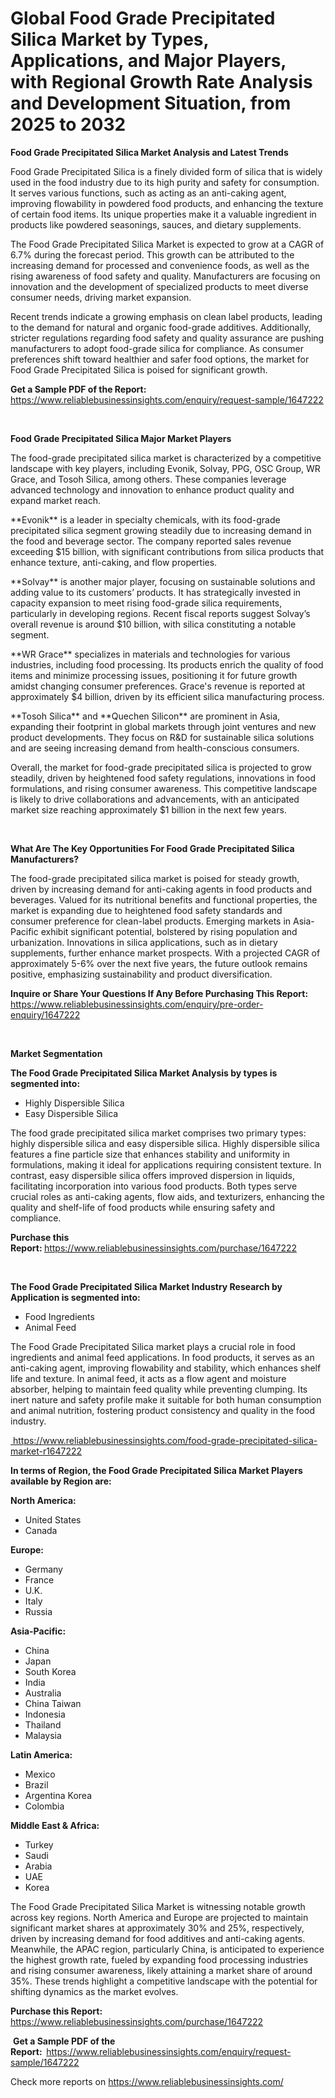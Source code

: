 <p><h1>Global Food Grade Precipitated Silica Market by Types, Applications, and Major Players, with Regional Growth Rate Analysis and Development Situation, from 2025 to 2032</h1></p><p><strong>Food Grade Precipitated Silica Market Analysis and Latest Trends</strong></p>
<p><p>Food Grade Precipitated Silica is a finely divided form of silica that is widely used in the food industry due to its high purity and safety for consumption. It serves various functions, such as acting as an anti-caking agent, improving flowability in powdered food products, and enhancing the texture of certain food items. Its unique properties make it a valuable ingredient in products like powdered seasonings, sauces, and dietary supplements.</p><p>The Food Grade Precipitated Silica Market is expected to grow at a CAGR of 6.7% during the forecast period. This growth can be attributed to the increasing demand for processed and convenience foods, as well as the rising awareness of food safety and quality. Manufacturers are focusing on innovation and the development of specialized products to meet diverse consumer needs, driving market expansion.</p><p>Recent trends indicate a growing emphasis on clean label products, leading to the demand for natural and organic food-grade additives. Additionally, stricter regulations regarding food safety and quality assurance are pushing manufacturers to adopt food-grade silica for compliance. As consumer preferences shift toward healthier and safer food options, the market for Food Grade Precipitated Silica is poised for significant growth.</p></p>
<p><strong>Get a Sample PDF of the Report:&nbsp;</strong> <a href="https://www.reliablebusinessinsights.com/enquiry/request-sample/1647222?utm_campaign=3050&utm_medium=2&utm_source=Github&utm_content=ia&utm_term=29032025&utm_id=food-grade-precipitated-silica">https://www.reliablebusinessinsights.com/enquiry/request-sample/1647222</a></p>
<p>&nbsp;</p>
<p><strong>Food Grade Precipitated Silica Major Market Players</strong></p>
<p><p>The food-grade precipitated silica market is characterized by a competitive landscape with key players, including Evonik, Solvay, PPG, OSC Group, WR Grace, and Tosoh Silica, among others. These companies leverage advanced technology and innovation to enhance product quality and expand market reach.</p><p>**Evonik** is a leader in specialty chemicals, with its food-grade precipitated silica segment growing steadily due to increasing demand in the food and beverage sector. The company reported sales revenue exceeding $15 billion, with significant contributions from silica products that enhance texture, anti-caking, and flow properties.</p><p>**Solvay** is another major player, focusing on sustainable solutions and adding value to its customers’ products. It has strategically invested in capacity expansion to meet rising food-grade silica requirements, particularly in developing regions. Recent fiscal reports suggest Solvay’s overall revenue is around $10 billion, with silica constituting a notable segment.</p><p>**WR Grace** specializes in materials and technologies for various industries, including food processing. Its products enrich the quality of food items and minimize processing issues, positioning it for future growth amidst changing consumer preferences. Grace's revenue is reported at approximately $4 billion, driven by its efficient silica manufacturing process.</p><p>**Tosoh Silica** and **Quechen Silicon** are prominent in Asia, expanding their footprint in global markets through joint ventures and new product developments. They focus on R&D for sustainable silica solutions and are seeing increasing demand from health-conscious consumers.</p><p>Overall, the market for food-grade precipitated silica is projected to grow steadily, driven by heightened food safety regulations, innovations in food formulations, and rising consumer awareness. This competitive landscape is likely to drive collaborations and advancements, with an anticipated market size reaching approximately $1 billion in the next few years.</p></p>
<p>&nbsp;</p>
<p><strong>What Are The Key Opportunities For Food Grade Precipitated Silica Manufacturers?</strong></p>
<p><p>The food-grade precipitated silica market is poised for steady growth, driven by increasing demand for anti-caking agents in food products and beverages. Valued for its nutritional benefits and functional properties, the market is expanding due to heightened food safety standards and consumer preference for clean-label products. Emerging markets in Asia-Pacific exhibit significant potential, bolstered by rising population and urbanization. Innovations in silica applications, such as in dietary supplements, further enhance market prospects. With a projected CAGR of approximately 5-6% over the next five years, the future outlook remains positive, emphasizing sustainability and product diversification.</p></p>
<p><strong>Inquire or Share Your Questions If Any Before Purchasing This Report:</strong> <a href="https://www.reliablebusinessinsights.com/enquiry/pre-order-enquiry/1647222?utm_campaign=3050&utm_medium=2&utm_source=Github&utm_content=ia&utm_term=29032025&utm_id=food-grade-precipitated-silica">https://www.reliablebusinessinsights.com/enquiry/pre-order-enquiry/1647222</a></p>
<p>&nbsp;</p>
<p><strong>Market Segmentation</strong></p>
<p><strong>The Food Grade Precipitated Silica Market Analysis by types is segmented into:</strong></p>
<p><ul><li>Highly Dispersible Silica</li><li>Easy Dispersible Silica</li></ul></p>
<p><p>The food grade precipitated silica market comprises two primary types: highly dispersible silica and easy dispersible silica. Highly dispersible silica features a fine particle size that enhances stability and uniformity in formulations, making it ideal for applications requiring consistent texture. In contrast, easy dispersible silica offers improved dispersion in liquids, facilitating incorporation into various food products. Both types serve crucial roles as anti-caking agents, flow aids, and texturizers, enhancing the quality and shelf-life of food products while ensuring safety and compliance.</p></p>
<p><strong>Purchase this Report:&nbsp;</strong><a href="https://www.reliablebusinessinsights.com/purchase/1647222?utm_campaign=3050&utm_medium=2&utm_source=Github&utm_content=ia&utm_term=29032025&utm_id=food-grade-precipitated-silica">https://www.reliablebusinessinsights.com/purchase/1647222</a></p>
<p>&nbsp;</p>
<p><strong>The Food Grade Precipitated Silica Market Industry Research by Application is segmented into:</strong></p>
<p><ul><li>Food Ingredients</li><li>Animal Feed</li></ul></p>
<p><p>The Food Grade Precipitated Silica market plays a crucial role in food ingredients and animal feed applications. In food products, it serves as an anti-caking agent, improving flowability and stability, which enhances shelf life and texture. In animal feed, it acts as a flow agent and moisture absorber, helping to maintain feed quality while preventing clumping. Its inert nature and safety profile make it suitable for both human consumption and animal nutrition, fostering product consistency and quality in the food industry.</p></p>
<p><a href="https://www.reliablebusinessinsights.com/food-grade-precipitated-silica-market-r1647222?utm_campaign=3050&utm_medium=2&utm_source=Github&utm_content=ia&utm_term=29032025&utm_id=food-grade-precipitated-silica">&nbsp;https://www.reliablebusinessinsights.com/food-grade-precipitated-silica-market-r1647222</a></p>
<p><strong>In terms of Region, the Food Grade Precipitated Silica Market Players available by Region are:</strong></p>
<p>
    <p> <strong> North America: </strong>
        <ul>
            <li>United States</li>
            <li>Canada</li>
        </ul>
        </p> 
    <p> <strong> Europe: </strong>
        <ul>
            <li>Germany</li>
            <li>France</li>
            <li>U.K.</li>
            <li>Italy</li>
            <li>Russia</li>
        </ul>
        </p> 
    <p> <strong> Asia-Pacific: </strong>
        <ul>
            <li>China</li>
            <li>Japan</li>
            <li>South Korea</li>
            <li>India</li>
            <li>Australia</li>
            <li>China Taiwan</li>
            <li>Indonesia</li>
            <li>Thailand</li>
            <li>Malaysia</li>
        </ul>
        </p> 
    <p> <strong> Latin America: </strong>
        <ul>
            <li>Mexico</li>
            <li>Brazil</li>
            <li>Argentina Korea</li>
            <li>Colombia</li>
        </ul>
        </p> 
    <p> <strong> Middle East & Africa: </strong>
        <ul>
            <li>Turkey</li>
            <li>Saudi</li>
            <li>Arabia</li>
            <li>UAE</li>
            <li>Korea</li>
        </ul>
    </p>
    </p>
<p><p>The Food Grade Precipitated Silica Market is witnessing notable growth across key regions. North America and Europe are projected to maintain significant market shares at approximately 30% and 25%, respectively, driven by increasing demand for food additives and anti-caking agents. Meanwhile, the APAC region, particularly China, is anticipated to experience the highest growth rate, fueled by expanding food processing industries and rising consumer awareness, likely attaining a market share of around 35%. These trends highlight a competitive landscape with the potential for shifting dynamics as the market evolves.</p></p>
<p><strong>Purchase this Report: </strong><a href="https://www.reliablebusinessinsights.com/purchase/1647222?utm_campaign=3050&utm_medium=2&utm_source=Github&utm_content=ia&utm_term=29032025&utm_id=food-grade-precipitated-silica">https://www.reliablebusinessinsights.com/purchase/1647222</a></p>
<p>&nbsp;<strong>Get a Sample PDF of the Report:&nbsp;&nbsp;</strong><a href="https://www.reliablebusinessinsights.com/enquiry/request-sample/1647222?utm_campaign=3050&utm_medium=2&utm_source=Github&utm_content=ia&utm_term=29032025&utm_id=food-grade-precipitated-silica">https://www.reliablebusinessinsights.com/enquiry/request-sample/1647222</a></p>
<p><strong></strong></p>
<p>Check more reports on <a href="https://www.reliablebusinessinsights.com/?utm_campaign=3050&utm_medium=2&utm_source=Github&utm_content=ia&utm_term=29032025&utm_id=food-grade-precipitated-silica">https://www.reliablebusinessinsights.com/</a></p>